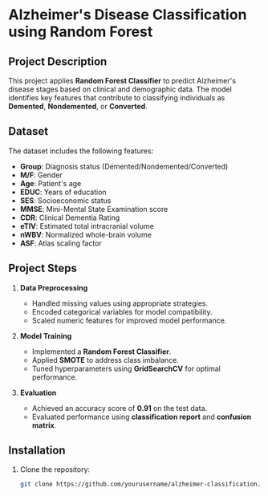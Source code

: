 # Alzheimer's Disease Classification using Random Forest

## Project Description
This project applies **Random Forest Classifier** to predict Alzheimer's disease stages based on clinical and demographic data. The model identifies key features that contribute to classifying individuals as **Demented**, **Nondemented**, or **Converted**.

## Dataset
The dataset includes the following features:
- **Group**: Diagnosis status (Demented/Nondemented/Converted)
- **M/F**: Gender
- **Age**: Patient's age
- **EDUC**: Years of education
- **SES**: Socioeconomic status
- **MMSE**: Mini-Mental State Examination score
- **CDR**: Clinical Dementia Rating
- **eTIV**: Estimated total intracranial volume
- **nWBV**: Normalized whole-brain volume
- **ASF**: Atlas scaling factor

## Project Steps
1. **Data Preprocessing**
   - Handled missing values using appropriate strategies.
   - Encoded categorical variables for model compatibility.
   - Scaled numeric features for improved model performance.

2. **Model Training**
   - Implemented a **Random Forest Classifier**.
   - Applied **SMOTE** to address class imbalance.
   - Tuned hyperparameters using **GridSearchCV** for optimal performance.

3. **Evaluation**
   - Achieved an accuracy score of **0.91** on the test data.
   - Evaluated performance using **classification report** and **confusion matrix**.

## Installation
1. Clone the repository:
   ```bash
   git clone https://github.com/yourusername/alzheimer-classification.git
